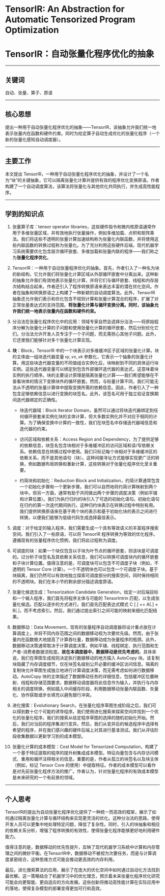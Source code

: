 # TensorIR: An Abstraction for Automatic Tensorized Program Optimization

# TensorIR：自动张量化程序优化的抽象

---

## 关键词

自动、张量、算子、原语

---

## 核心思想

提出一种用于自动张量化程序优化的抽象——TensorIR，该抽象允许我们统一地表示张量内在函数和硬件约束。同时为给定算子自动生成优化的张量化程序（一个新的张量化感知自动调度器）。

---

## 主要工作

本文提出 TensorIR，一种用于自动张量化程序优化的抽象，并设计了一个名为“块”的关键抽象，它可以隔离张量化计算并提供有效的程序优化变换原语。作者构建了一个自动调度算法，该算法将张量化与其他优化共同执行，并生成高性能程序。

---

## 学到的知识点

1. 张量算子库：tensor operator libraries，这些硬件指令和微内核原语通常作用于多维张量区域，并有效地执行张量操作，例如多维加载、点积和矩阵乘法。我们将这些不透明的张量计算加速结构称为张量化内联函数，并将使用这些内联函数的转换过程称为张量化。为了充分利用这些硬件后端，现代机器学习系统需要优化包含层次循环嵌套、多维加载和张量内联的程序——我们称之为**张量化程序优化**。

2. TensorIR：一种用于自动张量程序优化的抽象。首先，作者引入了一种名为块的新结构，它允许我们将张量化计算区域从外部循环嵌套中分离出来。这种新的抽象允许我们有效地表示张量化计算，并将它们与循环嵌套、线程和内存层次结构结合起来。作者还引入了程序转换原语来表达丰富的潜在优化空间。作者在抽象和转换原语之上构建了一种新颖的自动调度算法。此外，TensorIR 抽象还允许我们表示和优化包含不规则计算和张量计算混合的程序，扩展了对正常张量表达式的支持范围。**将张量化计算与循环变换分离。同时，该抽象允许我们统一地表示张量内在函数和硬件约束。**

3. 分治法在张量化程序优化中的应用：领域专家自然会选择分治法——将原始程序分解为张量化计算的子问题和使用张量化计算的循环嵌套，然后分别优化它们。分治法允许开发人员专注于一个子问题，而无需担心其他子问题。此外，它还使我们能够针对多个张量化计算实现。

4. **块**：Block，TensorIR 中的一个块表示对多维缓冲区子区域的张量化计算。块的主体由一组块迭代器变量 𝑣𝑦, 𝑣𝑥, 𝑣𝑘 参数化，它表示一个抽象的张量化计算。用这些块迭代器变量的不同值组合实例化后，块映射到不同的具体运行块实例。这些迭代器变量可以绑定到包含外部循环迭代器的表达式，这意味着块实例的执行顺序。块的主要设计原理是隔离张量化计算——我们希望能够在不查看块体的情况下变换块外的循环嵌套。然而，与标量计算不同，我们可能无法从不透明的张量计算体中提取变换所需的依赖信息。因此，作者引入了一种包含足够依赖信息以进行变换的块签名。此外，该签名可用于独立验证变换期间迭代器绑定的正确性。
   
   - 块迭代器域：Block Iterator Domain，虽然可以通过将块迭代器绑定到任何循环嵌套来实例化块的主体计算，但大多数实例化并不对应于相同的计算。为了确保变换中计算的一致性，我们在块签名中存储迭代器域信息和迭代器的约束。
   
   - 访问区域和依赖关系：Access Region and Dependency，为了提供足够的依赖信息，块签名包含块相对于多维缓冲区的访问区域和读/写依赖关系。依赖信息在转换过程中使用。我们只标记每个块相对于多维缓冲区的依赖关系，而不是其他语句（块）。这种间接寻址方式能够实现更广泛的转换，例如数据布局转换和重新计算，这些转换对于张量化程序优化至关重要。
   
   - 约简块和初始化：Reduction Block and Initialization，约简计算通常包含一个初始化步骤和一个更新步骤。我们可以自然地将约简计算映射到两个块中。但另一方面，通常有助于共同做出两个步骤的调度决策（例如平铺和计算位置）。我们为执行归约的块引入了可选的初始化语句。初始化语句在归约的第一次迭代期间执行。这种归约块表示在转换过程中特别有用。我们提供转换原语来在基于两个块的表示和基于初始化块的表示之间进行转换，以便我们能够为低级代码生成选择最佳表示。

5. 调度：对于给定的输入程序，我们需要生成一个具有等效语义的丰富程序搜索空间。我们引入了一些原语，可以将 TensorIR 程序转换为等效的优化程序。遵循现有的张量程序优化惯例，我们将此过程称为调度。

6. 可调度的块：如果一个块仅包含以子块为叶节点的循环嵌套，则该块是可调度的。过分析子块签名及其依赖关系信息，我们可以转换可调度块内的循环嵌套和子块计算位置。值得注意的是，可调度块可以包含不可调度子块（例如，不透明的 Tensor Core 计算）。一个不透明块也可以包含一个可调度子块。基于块隔离，我们仍然可以有效地独立探索可调度部分的搜索空间，同时保持相同的不透明块。我们在本小节的剩余部分描述调度原语。

7. 张量化候选生成：Tensorization Candidate Generation，给定一对后端目标和一个输入程序，我们首先将程序主体与可能的 TensorIntrin 匹配，以生成张量化候选。匹配以逐步的方式进行。我们首先匹配表达式模式 C [.] += A[.] × B[.]，而不考虑索引。然后，我们通过提出索引之间可能的映射来细化匹配结果。

8. 数据移动：Data Movement，现有的张量程序自动调度器将设计重点放在计算调度上，并将不同内存范围之间的数据移动视为次要优先级。然而，由于张量内在函数极大地提高了计算吞吐量，数据移动成为张量程序的瓶颈。此外，数据移动决策通常取决于计算调度决策，例如平铺、线程绑定、执行范围和生产者-消费者数据流粒度。**故在本调度器中，数据移动是优先考虑的**。具体来说，我们在草图生成规则决定执行数据移动的地方插入 AutoCopy 块。该复制块隐藏了内存调度细节，仅在块签名级别公开必要的缓冲区访问信息。隔离的复制块允许草图生成独立地进行计算调度决策，而无需考虑如何进行数据移动。AutoCopy 块的主体描述了数据移动任务的详细信息，包括缓冲区位置映射、线程和存储范围要求。数据移动调度器将此信息作为输入，并执行与内存相关的调度转换，例如插入中间缓存阶段、利用数据移动张量内联函数、矢量化、协作获取或步长填充以避免银行冲突。

9. 进化搜索：Evolutionary Search，在张量化程序草图生成阶段之后，我们可以得到数十亿个可能的诱导程序。我们使用进化搜索来探索空间并找到一个优化的张量化程序。我们的搜索从给定程序草图的选择的随机初始化开始。然后，我们对当前的程序集进行变异。然后，我们从变异后的候选程序中选择有希望的程序，并在我们感兴趣的硬件后端上对其进行基准测试。我们从评估阶段收集数据以更新学习到的成本模型。

10. 张量化计算的成本模型：Cost Model for Tensorized Computation，构建了一个基于特征提取的程序的提升树集成成本模型。特征向量包含与内存访问模式、重用和循环注释相关的信息。重要的是，作者从孤立的块签名以及块主体（例如，标记 Tensor Core 的使用）中提取特征。作者的成本模型可以看作是对先前张量化程序方法的推广。作者认为，针对张量化程序的有效成本模型是未来研究的一个有前景的领域。

---

## 个人思考

TensorIR的提出为自动张量化程序优化提供了一种统一而高效的框架，展示了如何通过隔离张量化计算与循环结构来实现更灵活的优化。这种分治法的思路，使得开发人员可以更集中地处理特定问题，降低了复杂性。同时，引入的块抽象和相应的依赖关系分析，增强了程序转换的有效性，使得张量化程序能够更好地利用硬件能力。

值得注意的是，数据移动的优先性提升，反映了现代机器学习系统中计算和内存管理之间的微妙平衡。在TensorIR中，数据移动不被视为次要任务，而是与计算调度紧密结合，这种思维方式可能会推动更高效的内存利用。

最后，进化搜索算法的应用，展示了在庞大的优化空间中如何通过自动化方法找到最优解。这一策略结合了机器学习中的优化理念，预示着未来张量化程序优化研究可能会向更智能、更自适应的方向发展。这些创新将推动高性能计算在实际应用中的落地，使得复杂模型的部署变得更加可行和高效。
